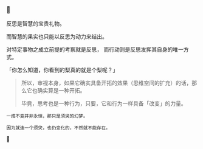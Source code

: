### 🏹

<!--
**yhm-amber/yhm-amber** is a ✨ _special_ ✨ repository because its `README.md` (this file) appears on your GitHub profile.

Here are some ideas to get you started:

- 🔭 I’m currently working on ...
- 🌱 I’m currently learning ...
- 👯 I’m looking to collaborate on ...
- 🤔 I’m looking for help with ...
- 💬 Ask me about ...
- 📫 How to reach me: ...
- 😄 Pronouns: ...
- ⚡ Fun fact: ...
-->



反思是智慧的宝贵礼物。

而智慧的果实也只能以反思为动力来结出。

对特定事物之成立前提的考察就是反思，
而行动则是反思发挥其自身的唯一方式。

「你怎么知道，你看到的梨真的就是个梨呢？」

> 所以，审视本身，如果它确实具备开拓的效果（思维空间的扩充）的话，那么它也确实算是一种开拓。
> 
> 毕竟，思考也是一种行为，只要，它和行为一样具备「改变」的力量。
> 

~~~
一成不变并非永恒，那只是须臾的幻梦。

因为就连一个须臾，也仍变化的，不然就不能存在。
~~~

🍐
